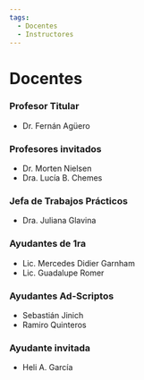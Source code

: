 ```yaml
---
tags:
  - Docentes
  - Instructores
---
```


# Docentes

### Profesor Titular

* Dr. Fernán Agüero

### Profesores invitados
* Dr. Morten Nielsen
* Dra. Lucía B. Chemes

### Jefa de Trabajos Prácticos
* Dra. Juliana Glavina

### Ayudantes de 1ra
* Lic. Mercedes Didier Garnham
* Lic. Guadalupe Romer

### Ayudantes Ad-Scriptos
* Sebastián Jinich
* Ramiro Quinteros

### Ayudante invitada
* Heli A. García